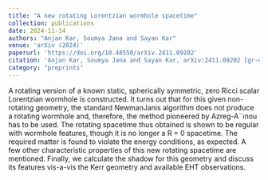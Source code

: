 ```yaml
---
title: "A new rotating Lorentzian wormhole spacetime"
collection: publications
date: 2024-11-14
authors: "Anjan Kar, Soumya Jana and Sayan Kar"
venue: 'arXiv (2024)'
paperurl: 'https://doi.org/10.48550/arXiv.2411.09202'
citation: 'Anjan Kar, Soumya Jana and Sayan Kar, arXiv:2411.09202 [gr-qc]'
category: "preprints"
---
```


A rotating version of a known static, spherically symmetric, zero Ricci scalar Lorentzian wormhole is constructed. It turns out that for this given non-rotating geometry, the standard NewmanJanis algorithm does not produce a rotating wormhole and, therefore, the method pioneered by Azreg-A¨ınou has to be used. The rotating spacetime thus obtained is shown to be regular with wormhole features, though it is no longer a R = 0 spacetime. The required matter is found to violate the energy conditions, as expected. A few other characteristic properties of this new rotating spacetime are mentioned. Finally, we calculate the shadow for this geometry and discuss its features vis-a-vis the Kerr geometry and available EHT observations.
